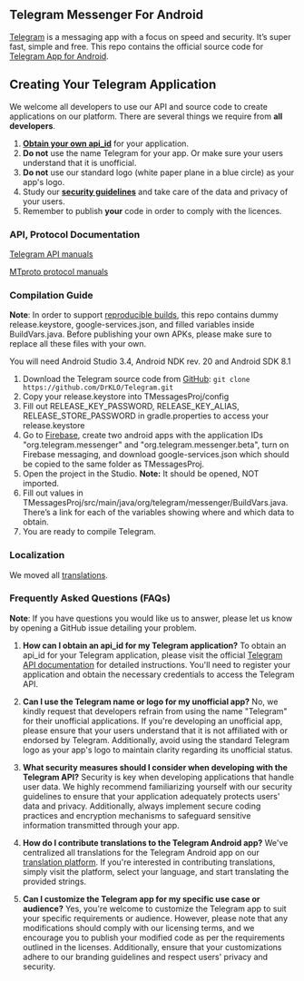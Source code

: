 ## Telegram Messenger For Android

[Telegram](https://telegram.org) is a messaging app with a focus on speed and security. It’s super fast, simple and free.
This repo contains the official source code for [Telegram App for Android](https://play.google.com/store/apps/details?id=org.telegram.messenger).

## Creating Your Telegram Application

We welcome all developers to use our API and source code to create applications on our platform.
There are several things we require from **all developers**.

1. [**Obtain your own api_id**](https://core.telegram.org/api/obtaining_api_id) for your application.
2. **Do not** use the name Telegram for your app. Or make sure your users understand that it is unofficial.
3. **Do not** use our standard logo (white paper plane in a blue circle) as your app's logo.
3. Study our [**security guidelines**](https://core.telegram.org/mtproto/security_guidelines) and take care of the data and privacy of your users.
4. Remember to publish **your** code in order to comply with the licences.

### API, Protocol Documentation

[Telegram API manuals](https://core.telegram.org/api)

[MTproto protocol manuals](https://core.telegram.org/mtproto)

### Compilation Guide

**Note**: In order to support [reproducible builds](https://core.telegram.org/reproducible-builds), this repo contains dummy release.keystore,  google-services.json, and filled variables inside BuildVars.java. Before publishing your own APKs, please make sure to replace all these files with your own.

You will need Android Studio 3.4, Android NDK rev. 20 and Android SDK 8.1

1. Download the Telegram source code from [GitHub](https://github.com/DrKLO/Telegram): `git clone https://github.com/DrKLO/Telegram.git`
2. Copy your release.keystore into TMessagesProj/config
3. Fill out RELEASE_KEY_PASSWORD, RELEASE_KEY_ALIAS, RELEASE_STORE_PASSWORD in gradle.properties to access your release.keystore
4. Go to [Firebase](https://console.firebase.google.com/), create two android apps with the application IDs "org.telegram.messenger" and "org.telegram.messenger.beta", turn on Firebase messaging, and download google-services.json which should be copied to the same folder as TMessagesProj.
5. Open the project in the Studio. **Note:** It should be opened, NOT imported.
6. Fill out values in TMessagesProj/src/main/java/org/telegram/messenger/BuildVars.java. There’s a link for each of the variables showing where and which data to obtain.
7. You are ready to compile Telegram.

### Localization

We moved all [translations](https://translations.telegram.org/en/android/).

### Frequently Asked Questions (FAQs)

**Note**: If you have questions you would like us to answer, please let us know by opening a GitHub issue detailing your problem.

1. **How can I obtain an api_id for my Telegram application?**
To obtain an api_id for your Telegram application, please visit the official [Telegram API documentation](https://core.telegram.org/) for detailed instructions. You'll need to register your application and obtain the necessary credentials to access the Telegram API.

2. **Can I use the Telegram name or logo for my unofficial app?**
No, we kindly request that developers refrain from using the name "Telegram" for their unofficial applications. If you're developing an unofficial app, please ensure that your users understand that it is not affiliated with or endorsed by Telegram. Additionally, avoid using the standard Telegram logo as your app's logo to maintain clarity regarding its unofficial status.

3. **What security measures should I consider when developing with the Telegram API?**
Security is key when developing applications that handle user data. We highly recommend familiarizing yourself with our security guidelines to ensure that your application adequately protects users' data and privacy. Additionally, always implement secure coding practices and encryption mechanisms to safeguard sensitive information transmitted through your app.

4. **How do I contribute translations to the Telegram Android app?**
We've centralized all translations for the Telegram Android app on our [translation platform](https://translations.telegram.org/en/android/). If you're interested in contributing translations, simply visit the platform, select your language, and start translating the provided strings.

5. **Can I customize the Telegram app for my specific use case or audience?**
Yes, you're welcome to customize the Telegram app to suit your specific requirements or audience. However, please note that any modifications should comply with our licensing terms, and we encourage you to publish your modified code as per the requirements outlined in the licenses. Additionally, ensure that your customizations adhere to our branding guidelines and respect users' privacy and security.